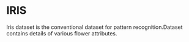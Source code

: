 # IRIS
Iris dataset is the conventional dataset for pattern recognition.Dataset contains details of various flower attributes.
